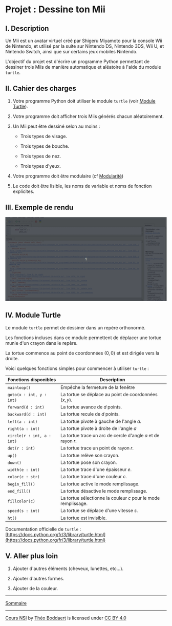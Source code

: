 # Projet : Dessine ton Mii

## I. Description

Un Mii est un avatar virtuel créé par Shigeru Miyamoto pour la console Wii de Nintendo, et utilisé par la suite sur Nintendo DS, Nintendo 3DS, Wii U, et Nintendo Switch, ainsi que sur certains jeux mobiles Nintendo.

L'objectif du projet est d'écrire un programme Python permettant de dessiner trois Miis de manière automatique et aléatoire à l'aide du module `turtle`.

## II. Cahier des charges

1. Votre programme Python doit utiliser le module `turtle` (voir [Module Turtle](#turtle)).

2. Votre programme doit afficher trois Miis générés chacun aléatoirement.

3. Un Mii peut être dessiné selon au moins :

    - Trois types de visage.

    - Trois types de bouche.

    - Trois types de nez.

    - Trois types d'yeux.

4. Votre programme doit être modulaire (cf [Modularité](./Modularité.md))

5. Le code doit être lisible, les noms de variable et noms de fonction explicites.

## III. Exemple de rendu

<img src="./img/exemple_dessine_ton_mii.gif" width=800>

## IV. <a name="turtle">Module Turtle

Le module `turtle` permet de dessiner dans un repère orthonormé.

Les fonctions incluses dans ce module permettent de déplacer une tortue munie d'un crayon dans le repère.

La tortue commence au point de coordonnées $(0,0)$ et est dirigée vers la droite.

Voici quelques fonctions simples pour commencer à utiliser `turtle` :

| Fonctions disponibles | Description |
|---|---|
| `mainloop()` | Empêche la fermeture de la fenêtre |
| `goto(x : int, y : int)` | La tortue se déplace au point de coordonnées $(x,y)$. |
| `forward(d : int)` | La tortue avance de $d$ points. |
| `backward(d : int)` | La tortue recule de $d$ points. |
| `left(a : int)` | La tortue pivote à gauche de l'angle $a$. |
| `right(a : int)` | La tortue pivote à droite de l'angle $a$ |
| `circle(r : int, a : int)` | La tortue trace un arc de cercle d'angle $a$ et de rayon $r$. |
| `dot(r : int)` | La tortue trace un point de rayon $r$. |
| `up()` | La tortue relève son crayon. |
| `down()` | La tortue pose son crayon. |
| `width(e : int)` | La tortue trace d'une épaisseur $e$. |
| `color(c : str)` | La tortue trace d'une couleur $c$. |
| `begin_fill()` | La tortue active le mode remplissage. |
| `end_fill()` | La tortue désactive le mode remplissage. |
| `fillcolor(c)` | La tortue sélectionne la couleur $c$ pour le mode remplissage. |
| `speed(s : int)` | La tortue se déplace d'une vitesse $s$. |
| `ht()` | La tortue est invisible. |

Documentation officielle de `turtle` : [https://docs.python.org/fr/3/library/turtle.html](https://docs.python.org/fr/3/library/turtle.html)

## V. Aller plus loin

1. Ajouter d'autres éléments (cheveux, lunettes, etc...).

2. Ajouter d'autres formes.

3. Ajouter de la couleur.

____________

[Sommaire](./../README.md)

___________

<p xmlns:cc="http://creativecommons.org/ns#" xmlns:dct="http://purl.org/dc/terms/"><a property="dct:title" rel="cc:attributionURL" href="https://github.com/boddaert/nsi">Cours NSI</a> by <a rel="cc:attributionURL dct:creator" property="cc:attributionName" href="https://github.com/boddaert">Théo Boddaert</a> is licensed under <a href="https://creativecommons.org/licenses/by/4.0/?ref=chooser-v1" target="_blank" rel="license noopener noreferrer" style="display:inline-block;">CC BY 4.0</a>  <img style="height:22px!important;margin-left:3px;vertical-align:text-bottom;" src="https://mirrors.creativecommons.org/presskit/icons/cc.svg?ref=chooser-v1" alt="">  <img style="height:22px!important;margin-left:3px;vertical-align:text-bottom;" src="https://mirrors.creativecommons.org/presskit/icons/by.svg?ref=chooser-v1" alt=""></p> 